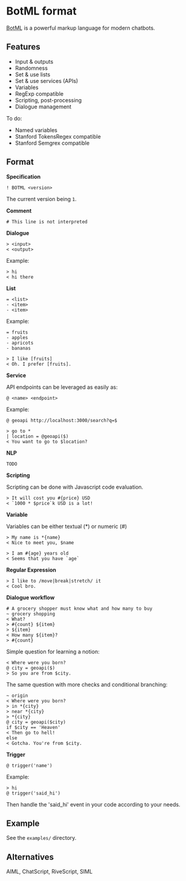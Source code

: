 # BotML format

<abbr title="Bot Markup Language">BotML</abbr> is a powerful markup language for modern chatbots.

## Features

- Input & outputs
- Randomness
- Set & use lists
- Set & use services (APIs)
- Variables
- RegExp compatible
- Scripting, post-processing
- Dialogue management

To do:

- Named variables
- Stanford TokensRegex compatible
- Stanford Semgrex compatible

## Format

**Specification**

    ! BOTML <version>

The current version being `1`.

**Comment**

    # This line is not interpreted

**Dialogue**

    > <input>
    < <output>

Example:

    > hi
    < hi there

**List**

    = <list>
    - <item>
    - <item>

Example:

    = fruits
    - apples
    - apricots
    - bananas

    > I like [fruits]
    < Oh. I prefer [fruits].

**Service**

API endpoints can be leveraged as easily as:

    @ <name> <endpoint>

Example:

    @ geoapi http://localhost:3000/search?q=$

    > go to *
    | location = @geoapi($)
    < You want to go to $location?

**NLP**

    TODO

**Scripting**

Scripting can be done with Javascript code evaluation.

    > It will cost you #{price} USD
    < `1000 * $price`k USD is a lot!

**Variable**

Variables can be either textual (*) or numeric (#)

    > My name is *{name}
    < Nice to meet you, $name

    > I am #{age} years old
    < Seems that you have `age`

**Regular Expression**

    > I like to /move|break|stretch/ it
    < Cool bro.

**Dialogue workflow**

    # A grocery shopper must know what and how many to buy
    ~ grocery shopping
    < What?
    > #{count} ${item}
    > ${item}
    < How many ${item}?
    > #{count}

Simple question for learning a notion:

    < Where were you born?
    @ city = geoapi($)
    > So you are from $city.

The same question with more checks and conditional branching:

    ~ origin
    < Where were you born?
    > in *{city}
    > near *{city}
    > *{city}
    @ city = geoapi($city)
    if $city == 'Heaven'
    < Then go to hell!
    else
    < Gotcha. You're from $city.

**Trigger**

    @ trigger('name')

Example:

    > hi
    @ trigger('said_hi')

Then handle the 'said_hi' event in your code according to your needs.

## Example

See the `examples/` directory.

## Alternatives

AIML, ChatScript, RiveScript, SIML
